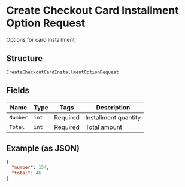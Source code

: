 
# Create Checkout Card Installment Option Request

Options for card installment

## Structure

`CreateCheckoutCardInstallmentOptionRequest`

## Fields

| Name | Type | Tags | Description |
|  --- | --- | --- | --- |
| `Number` | `int` | Required | Installment quantity |
| `Total` | `int` | Required | Total amount |

## Example (as JSON)

```json
{
  "number": 154,
  "total": 46
}
```

